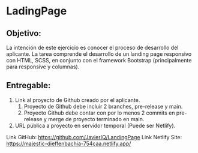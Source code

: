 # LadingPage
 
## Objetivo:
La intención de este ejercicio es conocer el proceso de desarrollo del aplicante.
La tarea comprende el desarrollo de un landing page responsivo con HTML, SCSS, en conjunto con el framework Bootstrap (principalmente para responsive y columnas). 

## Entregable: 
1. Link al proyecto de Github creado por el aplicante. 
    1. Proyecto de Github debe incluir 2 branches, pre-release y main.
    2. Proyecto Github debe contar con por lo menos 2 commits en pre-release y merge de proyecto terminado en main.
2. URL pública a proyecto en servidor temporal (Puede ser Netlify).

Link GitHub: https://github.com/JavierIQ/LandingPage
Link Netlify Site: https://majestic-dieffenbachia-754caa.netlify.app/

